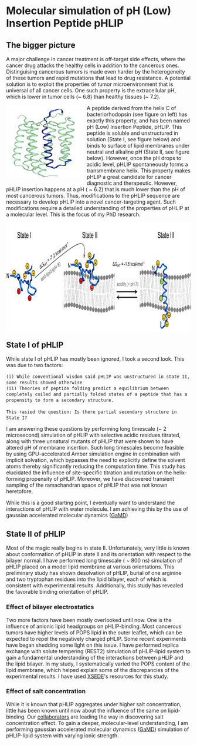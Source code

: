 
# Molecular simulation of pH (Low) Insertion Peptide pHLIP

## The bigger picture

A major challenge in cancer treatment is off-target side effects, where the cancer drug attacks the healthy cells in addition to the cancerous ones. Distinguising cancerous tumors is made even harder by the heterogeneity of these tumors and rapid mutations that lead to drug resistance. A potential solution is to exploit the properties of tumor microenvironment that is universal of all cancer cells. One such property is the extracellular pH,  which is lower in tumor cells (~ 6.8) than healthy tissues (~ 7.2).

<img src="./Fig1a_cropped.png" align="left" height="200" width="200" style="display:inline;margin-right:20px; margin-bottom:20px;"/>

A peptide derived from the helix C of bacteriorhodopsin (see figure on left) has exactly this property, and has been named pH (Low) Insertion Peptide, pHLIP. This peptide is soluble and unstructured in solution (State I, see figure below) and binds to surface of lipid membranes under neutral and alkaline pH (State II, see figure below). However, once the pH drops to acidic level, pHLIP spontaneously forms a transmembrane helix. This property makes pHLIP a great candidate for cancer diagnostic and therapeutic. However, pHLIP insertion happens at a pH ( ~ 6.2) that is much lower than the pH of most cancerous tumors. Thus, modifications to the pHLIP sequence are necessary to develop pHLIP into a novel cancer-targeting agent. Such modifications require a detailed understanding of the properties of pHLIP at a molecular level. This is the focus of my PhD research.

<img src="./Fig1b.png" align="left" height="300" width="600" style="display:inline;margin-right:20px; margin-bottom:20px;"/>

## State I of pHLIP

While state I of pHLIP has mostly been ignored, I took a second look. This was due to two factors:

    (i) While conventional wisdom said pHLIP was unstructured in state II, some results showed otherwise
    (ii) Theories of peptide folding predict a equilibrium between completely coiled and partially folded states of a peptide that has a propensity to form a secondary structure.
    
    This rasied the question: Is there partial secondary structure in State I?
          
I am answering these questions by performing long timescale (~ 2 microsecond) simulation of pHLIP with selective acidic residues titrated, along with three unnatural mutants of pHLIP that were shown to have altered pH of membrane insertion. Such long timescales become feasible by using GPU-accelerated Amber simulation engine in combination with implicit solvation, which bypasses the need to explicitly define the solvent atoms thereby significantly reducing the computation time. This study has elucidated the influence of site-specific titration and mutation on the helix-forming propensity of pHLIP. Moreover, we have discovered transient sampling of the ramachandran space of pHLIP that was not known heretofore.

While this is a good starting point, I eventually want to understand the interactions of pHLIP with water molecule. I am achieving this by the use of gaussian accelerated molecular dynamics ([GaMD](http://gamd.ucsd.edu/)) 

## State II of pHLIP

Most of the magic really begins in state II. Unfortunately, very little is known about conformation of pHLIP in state II and its orientation with respect to the bilayer normal. I have performed long timescale ( ~ 800 ns) simulation of pHLIP placed on a model lipid membrane at various orientations. This preliminary study has shown desolvation of pHLIP, burial of one arginine and two tryptophan residues into the lipid bilayer, each of which is consistent with experimental results. Additionally, this study has revealed the favorable binding orientation of pHLIP.

### Effect of bilayer electrostatics

Two more factors have been mostly overlooked until now. One is the influence of anionic lipid headgroups on pHLIP-binding. Most cancerous tumors have higher levels of POPS lipid in the outer leaflet, which can be expected to repel the negatively charged pHLIP. Some recent experiments have began shedding some light on this issue. I have performed replica exchange with solute tempering (REST2) simulation of pHLIP-lipid system to gain a fundamental understanding of the interactions between pHLIP and the lipid bilayer. In my study, I systematically varied the POPS content of the lipid membrane, which helped explain some of the discrepancies of the experimental results. I have used [XSEDE](https://www.xsede.org/)'s resources for this study.

### Effect of salt concentration

While it is known that pHLIP aggregates under higher salt concentration, little has been known until now about the influence of the same on lipid-binding. Our [collaborators](https://barreralab.com/) are leading the way in discovering salt concentration effect. To gain a deeper, molecular-level understanding, I am performing gaussian accelerated molecular dynamics ([GaMD](http://gamd.ucsd.edu/)) simulation of pHLIP-lipid system with varying ionic strength.


```python

```
